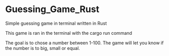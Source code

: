 # Guessing_Game_Rust
Simple guessing game in terminal written in Rust

This game is ran in the terminal with the cargo run command

The goal is to chose a number between 1-100.
The game will let you know if the number is to big, small or equal.
